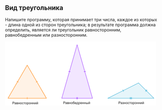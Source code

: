 ## Вид треугольника

Напишите программу, которая принимает три числа, каждое из которых - длина одной из сторон треугольника; в результате программа должна определить, является ли треугольник равносторонним, равнобедренным или разносторонним.

<img src="/img/problem4.3.3.png" alt="Вид треугольника" width="500">